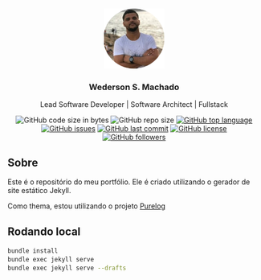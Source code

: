 <!-- PROJECT LOGO -->
<br />
<p align="center">
  <a href="https://github.com/brennanbrown/purelog">
    <img src="/assets/profile.png" alt="Logo" width="120" height="120">
  </a>

  <h3 align="center">Wederson S. Machado</h3>

  <p align="center">
    Lead Software Developer | Software Architect | Fullstack
  </p>
</p>

<!-- BADGES -->
<p align="center">
<!--<a href="https://app.netlify.com/sites/purelog/deploys"><img src="https://api.netlify.com/api/v1/badges/062e333f-9e9d-440d-9b40-16d11959793d/deploy-status" alt="Netlify Status"></a>-->
<img alt="GitHub code size in bytes" src="https://img.shields.io/github/languages/code-size/wederson/portfolio">
<img alt="GitHub repo size" src="https://img.shields.io/github/repo-size/wederson/portfolio">
<a href="https://github.com/wederson/portfolio/search?l=html"><img alt="GitHub top language" src="https://img.shields.io/github/languages/top/wederson/portfolio"></a>
<a href="https://github.com/wederson/portfolio/issues"><img alt="GitHub issues" src="https://img.shields.io/github/issues/wederson/portfolio"></a>
<a href="https://github.com/wederson/portfolio/commits/main"><img alt="GitHub last commit" src="https://img.shields.io/github/last-commit/wederson/portfolio"></a>
<a href="https://github.com/wederson/portfolio/blob/main/LICENSE"><img alt="GitHub license" src="https://img.shields.io/github/license/wederson/portfolio"></a>
<!--<a href="https://purelog.netlify.app"><img alt="Website" src="https://img.shields.io/website?down_color=red&down_message=Offline%21&label=Status&up_color=darkgreen&up_message=Online%21&url=https%3A%2F%2Fpurelog.netlify.app"></a>-->
<br />
<a href="https://github.com/wederson?tab=followers"><img alt="GitHub followers" src="https://img.shields.io/github/followers/wederson?label=Follow%20Me%21&style=social"></a>
</p>

<!-- ABOUT THE PROJECT -->

## Sobre

Este é o repositório do meu portfólio. Ele é criado utilizando o gerador de site estático Jekyll.

Como thema, estou utilizando o projeto [Purelog](https://github.com/brennanbrown/purelog)

## Rodando local

```bash
bundle install
bundle exec jekyll serve
bundle exec jekyll serve --drafts
```